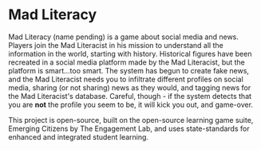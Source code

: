 # Mad Literacy

Mad Literacy (name pending) is a game about social media and news. Players join the Mad Literacist in his mission to understand all the information in the world, starting with history. Historical figures have been recreated in a social media platform made by the Mad Literacist, but the platform is smart...too smart. The system has begun to create fake news, and the Mad Literacist needs you to infiltrate different profiles on social media, sharing (or not sharing) news as they would, and tagging news for the Mad Literacist's database. Careful, though - if the system detects that you are **not** the profile you seem to be, it will kick you out, and game-over. 

This project is open-source, built on the open-source learning game suite, Emerging Citizens by The Engagement Lab, and uses state-standards for enhanced and integrated student learning. 